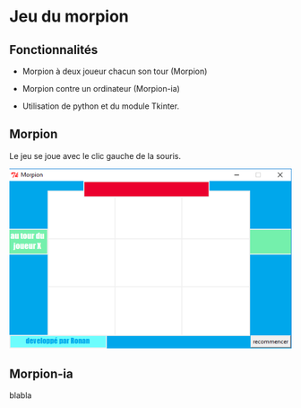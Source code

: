 <!DOCTYPE html>
<html>

<head>
  <meta charset="utf-8">
  <meta name="viewport" content="width=device-width, initial-scale=1.0">
  <title>Welcome file</title>
  <link rel="stylesheet" href="https://stackedit.io/style.css" />
</head>

<body class="stackedit">
<h1 id="jeu-du-morpion">Jeu du morpion</h1>
<h2 id="fonctionnalités">Fonctionnalités</h2>
<ul>
<li>
<p>Morpion à deux joueur chacun son tour (Morpion)</p>
</li>
<li>
<p>Morpion contre un ordinateur (Morpion-ia)</p>
</li>
<li>
<p>Utilisation de python et du module Tkinter.</p>
</li>
</ul>
<h2 id="morpion">Morpion</h2>
<p>Le jeu se joue avec le clic gauche de la souris.</p>
<p><img src="images/morpion1.png" alt=""></p>
<h2 id="morpion-ia">Morpion-ia</h2>
<p>blabla</p>
</div>
</body>

</html>
